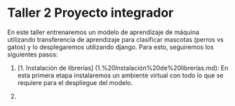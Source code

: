 # <h1> Taller 2 Proyecto integrador </h1>

En este taller entrenaremos un modelo de aprendizaje de máquina utilizando transferencia de aprendizaje para clasificar mascotas (perros vs gatos) y lo desplegaremos utilizando django. Para esto, seguiremos los siguientes pasos:

1. [1. Instalación de librerías] (1.%20Instalación%20de%20librerías.md): En esta primera etapa instalaremos un ambiente virtual con todo lo que se requiere para el despliegue del modelo.

2. 
